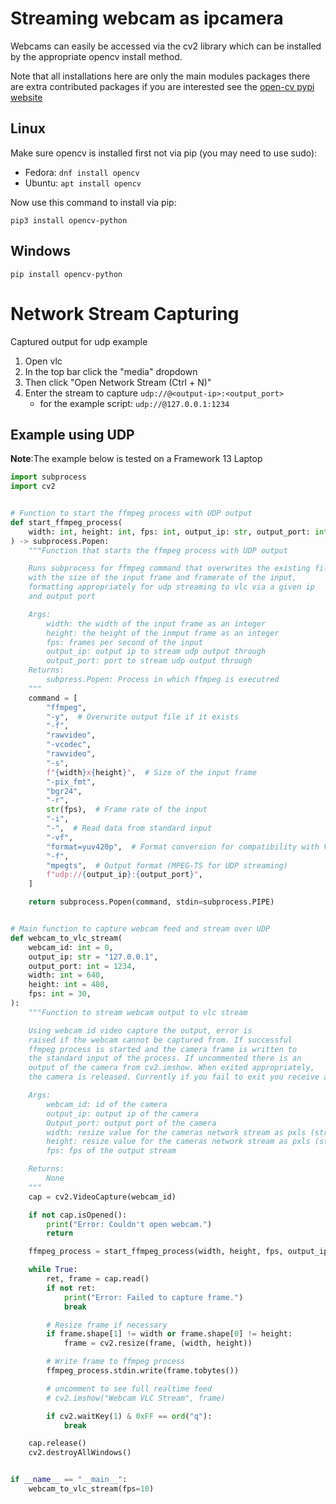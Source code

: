 # Streaming webcam as ipcamera

Webcams can easily be accessed via the cv2 library which can be installed by the appropriate opencv install method.

Note that all installations here are only the main modules packages there are extra contributed packages if you are interested see the [open-cv pypi website](https://pypi.org/project/opencv-python/)

## Linux

Make sure opencv is installed first not via pip (you may need to use sudo):

- Fedora: `dnf install opencv`
- Ubuntu: `apt install opencv`

Now use this command to install via pip:

`pip3 install opencv-python`

## Windows

`pip install opencv-python`

# Network Stream Capturing
Captured output for udp example
1. Open vlc
2. In the top bar click the "media" dropdown
3. Then click "Open Network Stream (Ctrl + N)"
4. Enter the stream to capture `udp://@<output-ip>:<output_port>`
    - for the example script: `udp://@127.0.0.1:1234`

## Example using UDP
**Note**:The example below is tested on a Framework 13 Laptop

```python
import subprocess
import cv2


# Function to start the ffmpeg process with UDP output
def start_ffmpeg_process(
    width: int, height: int, fps: int, output_ip: str, output_port: int
) -> subprocess.Popen:
    """Function that starts the ffmpeg process with UDP output

    Runs subprocess for ffmpeg command that overwrites the existing file
    with the size of the input frame and framerate of the input,
    formatting appropriately for udp streaming to vlc via a given ip
    and output port

    Args:
        width: the width of the input frame as an integer
        height: the height of the inmput frame as an integer
        fps: frames per second of the input
        output_ip: output ip to stream udp output through
        output_port: port to stream udp output through
    Returns:
        subpress.Popen: Process in which ffmpeg is executred
    """
    command = [
        "ffmpeg",
        "-y",  # Overwrite output file if it exists
        "-f",
        "rawvideo",
        "-vcodec",
        "rawvideo",
        "-s",
        f"{width}x{height}",  # Size of the input frame
        "-pix_fmt",
        "bgr24",
        "-r",
        str(fps),  # Frame rate of the input
        "-i",
        "-",  # Read data from standard input
        "-vf",
        "format=yuv420p",  # Format conversion for compatibility with VLC
        "-f",
        "mpegts",  # Output format (MPEG-TS for UDP streaming)
        f"udp://{output_ip}:{output_port}",
    ]

    return subprocess.Popen(command, stdin=subprocess.PIPE)


# Main function to capture webcam feed and stream over UDP
def webcam_to_vlc_stream(
    webcam_id: int = 0,
    output_ip: str = "127.0.0.1",
    output_port: int = 1234,
    width: int = 640,
    height: int = 480,
    fps: int = 30,
):
    """Function to stream webcam output to vlc stream

    Using webcam id video capture the output, error is
    raised if the webcam cannot be captured from. If successful
    ffmpeg process is started and the camera frame is written to
    the standard input of the process. If uncommented there is an
    output of the camera from cv2.imshow. When exited appropriately,
    the camera is released. Currently if you fail to exit you receive an error.

    Args:
        webcam_id: id of the camera
        output_ip: output ip of the camera
        Output_port: output port of the camera
        width: resize value for the cameras network stream as pxls (stream output width)
        height: resize value for the cameras network stream as pxls (stream output height)
        fps: fps of the output stream

    Returns:
        None
    """
    cap = cv2.VideoCapture(webcam_id)

    if not cap.isOpened():
        print("Error: Couldn't open webcam.")
        return

    ffmpeg_process = start_ffmpeg_process(width, height, fps, output_ip, output_port)

    while True:
        ret, frame = cap.read()
        if not ret:
            print("Error: Failed to capture frame.")
            break

        # Resize frame if necessary
        if frame.shape[1] != width or frame.shape[0] != height:
            frame = cv2.resize(frame, (width, height))

        # Write frame to ffmpeg process
        ffmpeg_process.stdin.write(frame.tobytes())

        # uncomment to see full realtime feed
        # cv2.imshow("Webcam VLC Stream", frame)

        if cv2.waitKey(1) & 0xFF == ord("q"):
            break

    cap.release()
    cv2.destroyAllWindows()


if __name__ == "__main__":
    webcam_to_vlc_stream(fps=10)

```

